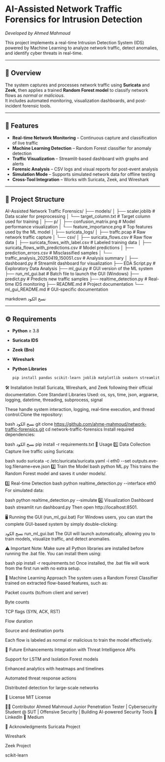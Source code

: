 

# AI-Assisted Network Traffic Forensics for Intrusion Detection  
*Developed by Ahmed Mahmoud*

This project implements a real-time Intrusion Detection System (IDS) powered by Machine Learning to analyze network traffic, detect anomalies, and identify cyber threats in real-time.

---

## 🚀 Overview

The system captures and processes network traffic using **Suricata** and **Zeek**, then applies a trained **Random Forest model** to classify network flows as *normal* or *malicious*.  
It includes automated monitoring, visualization dashboards, and post-incident forensic tools.

---

## 🧠 Features

- **Real-time Network Monitoring** – Continuous capture and classification of live traffic  
- **Machine Learning Detection** – Random Forest classifier for anomaly detection  
- **Traffic Visualization** – Streamlit-based dashboard with graphs and alerts  
- **Forensic Analysis** – CSV logs and visual reports for post-event analysis  
- **Simulation Mode** – Supports simulated network data for offline testing  
- **Cross-Tool Integration** – Works with Suricata, Zeek, and Wireshark  

---

## 🧩 Project Structure

AI-Assisted Network Traffic Forensics/
├── models/
│ ├── scaler.joblib # Data scaler for preprocessing
│ └── target_column.txt # Target column used for training
│
├── p/
│ ├── confusion_matrix.png # Model performance visualization
│ └── feature_importance.png # Top features used by the ML model
│
├── suricata_logs/
│ ├── traffc.pcap # Raw network traffic capture
│ └── csv/
│ ├── suricata_flows.csv # Raw flow data
│ ├── suricata_flows_with_label.csv # Labeled training data
│ ├── suricata_flows_with_predictions.csv # Model predictions
│ ├── prediction_errors.csv # Misclassified samples
│ └── traffic_analysis_20250419_150051.csv # Analysis summary
│
├── dashboard.py # Streamlit dashboard for visualization
├── EDA Script.py # Exploratory Data Analysis
├── ml_gui.py # GUI version of the ML system
├── run_ml_gui.bat # Batch file to launch the GUI (Windows)
├── predict.py # Predicts new traffic samples
├── realtime_detection.py # Real-time IDS monitoring
├── README.md # Project documentation
└── ml_gui_README.md # GUI-specific documentation

markdown
نسخ الكود

---

## ⚙️ Requirements

- **Python** ≥ 3.8  
- **Suricata IDS**  
- **Zeek (Bro)**  
- **Wireshark**  
- **Python Libraries**  


  ```bash
  pip install pandas scikit-learn joblib matplotlib seaborn streamlit
🛠️ Installation
Install Suricata, Wireshark, and Zeek following their official documentation.
Core Standard Libraries Used:
os, sys, time, json, argparse, logging, datetime, threading, subprocess, signal

These handle system interaction, logging, real-time execution, and thread control.Clone the repository:

bash
نسخ الكود
git clone https://github.com/ahme-mahmoud/network-traffic-forensics.git
cd network-traffic-forensics
Install required dependencies:

bash
نسخ الكود
pip install -r requirements.txt
🧪 Usage
1️⃣ Data Collection
Capture live traffic using Suricata:

bash
sudo suricata -c /etc/suricata/suricata.yaml -i eth0 --set outputs.eve-log.filename=eve.json
2️⃣ Train the Model
bash
python ML.py
This trains the Random Forest model and saves it under models/.

3️⃣ Real-time Detection
bash
python realtime_detection.py --interface eth0
For simulated data:

bash
python realtime_detection.py --simulate
4️⃣ Visualization Dashboard
bash
streamlit run dashboard.py
Then open http://localhost:8501.

🖥️ Running the GUI (run_ml_gui.bat)
For Windows users, you can start the complete GUI-based system by simply double-clicking:

نسخ الكود
run_ml_gui.bat
The GUI will launch automatically, allowing you to train models, visualize traffic, and detect anomalies.

⚠️ Important Note:
Make sure all Python libraries are installed before running the .bat file.
You can install them using:

bash
pip install -r requirements.txt
Once installed, the .bat file will work from the first run with no extra setup.

🤖 Machine Learning Approach
The system uses a Random Forest Classifier trained on extracted flow-based features, such as:

Packet counts (to/from client and server)

Byte counts

TCP flags (SYN, ACK, RST)

Flow duration

Source and destination ports

Each flow is labeled as normal or malicious to train the model effectively.

🔮 Future Enhancements
Integration with Threat Intelligence APIs

Support for LSTM and Isolation Forest models

Enhanced analytics with heatmaps and timelines

Automated threat response actions

Distributed detection for large-scale networks

📜 License
MIT License

👨‍💻 Contributor
Ahmed Mahmoud
Junior Penetration Tester | Cybersecurity Student @ SUT | Offensive Security | Building AI-powered Security Tools
🔗 LinkedIn
📝 Medium

🙌 Acknowledgments
Suricata Project

Wireshark

Zeek Project

scikit-learn
